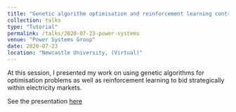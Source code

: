 ```yaml
---
title: "Genetic algorithm optimisation and reinforcement learning control"
collection: talks
type: "Tutorial"
permalink: /talks/2020-07-23-power-systems
venue: "Power Systems Group"
date: 2020-07-23
location: "Newcastle University, (Virtual)"
---
```


At this session, I presented my work on using genetic algorithms for optimisation problems as well as reinforcement learning to bid strategically within electricity markets.

See the presentation [here](https://alexanderkell.co.uk/files/power-systems-presentation.pdf)
